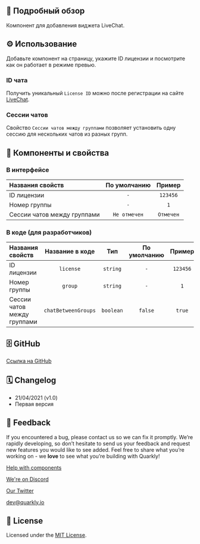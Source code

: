 ## 📖 Подробный обзор

Компонент для добавления виджета LiveChat.

## ⚙️ Использование

Добавьте компонент на страницу, укажите ID лицензии и посмотрите как он работает в режиме превью.

### ID чата

Получить уникальный `License ID` можно после регистрации на сайте [LiveChat](https://www.livechat.com/help/install-livechat).

### Сессии чатов

Свойство `Сессии чатов между группами` позволяет установить одну сессию для нескольких чатов из разных групп.

## 🧩 Компоненты и свойства

### В интерфейсе

| Названия свойств            | По умолчанию |  Пример   |
| :-------------------------- | :----------: | :-------: |
| ID лицензии                 |     `-`      | `123456`  |
| Номер группы                |     `-`      |    `1`    |
| Сессии чатов между группами | `Не отмечен` | `Отмечен` |

### В коде (для разработчиков)

| Названия свойств            |   Название в коде   |    Тип    | По умолчанию |  Пример  |
| :-------------------------- | :-----------------: | :-------: | :----------: | :------: |
| ID лицензии                 |      `license`      | `string`  |     `-`      | `123456` |
| Номер группы                |       `group`       | `string`  |     `-`      |   `1`    |
| Сессии чатов между группами | `chatBetweenGroups` | `boolean` |   `false`    |  `true`  |

## 🗄 GitHub

[Ссылка на GitHub](https://github.com/quarkly/community-kit/blob/master/src/LiveChat.js)

## 🗓 Changelog

-   21/04/2021 (v1.0)
-   Первая версия

## 📮 Feedback

If you encountered a bug, please contact us so we can fix it promptly. We’re rapidly developing, so don’t hesitate to send us your feedback and request new features you would like to see added. Feel free to share what you’re working on - we **love** to see what you’re building with Quarkly!

[Help with components](https://community.quarkly.io/c/requests/11)

[We're on Discord](https://discord.gg/f9KhSMGX)

[Our Twitter](https://twitter.com/quarklyapp)

[dev@quarkly.io](mailto:dev@quarkly.io)

## 📝 License

Licensed under the [MIT License](https://raw.githubusercontent.com/quarkly/community-kit/master/LICENSE).
